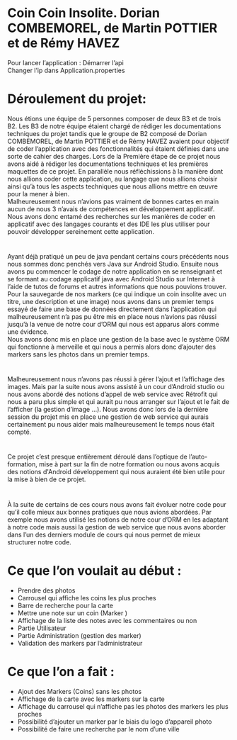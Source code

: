 # Coin Coin Insolite.   Dorian COMBEMOREL, de Martin POTTIER et de Rémy HAVEZ

Pour lancer l’application : 
Démarrer l’api  
Changer l’ip dans Application.properties 
 
# Déroulement du projet: 
 
Nous étions une équipe de 5 personnes composer de deux B3 et de trois B2. 
Les B3 de notre équipe étaient chargé de rédiger les documentations techniques du projet tandis que le groupe de B2 composé de Dorian COMBEMOREL, de Martin POTTIER et de Rémy HAVEZ avaient pour objectif de coder l’application avec des fonctionnalités qui étaient définies dans une sorte de cahier des charges. 
Lors de la Première étape de ce projet nous avons aidé à rédiger les documentations techniques et les premières maquettes de ce projet. 
En parallèle nous réfléchissions à la manière dont nous allions coder cette application, au langage que nous allions choisir ainsi qu’à tous les aspects techniques que nous allions mettre en œuvre pour la mener à bien.  
Malheureusement nous n’avions pas vraiment de bonnes cartes en main aucun de nous 3 n’avais de compétences en développement applicatif.  
Nous avons donc entamé des recherches sur les manières de coder en applicatif avec des langages courants et des IDE les plus utiliser pour pouvoir développer sereinement cette application. 
#
Ayant déjà pratiqué un peu de java pendant certains cours précédents nous nous sommes donc penchés vers Java sur Android Studio. 
Ensuite nous avons pu commencer le codage de notre application en se renseignant et se formant au codage applicatif java avec Android Studio sur Internet à l’aide de tutos de forums et autres informations que nous pouvions trouver. 
Pour la sauvegarde de nos markers (ce qui indique un coin insolite avec un titre, une description et une image) nous avons dans un premier temps essayé de faire une base de données directement dans l’application qui malheureusement n’a pas pu être mis en place nous n’avions pas réussi jusqu’à la venue de notre cour d’ORM qui nous est apparus alors comme une évidence.  
Nous avons donc mis en place une gestion de la base avec le système ORM qui fonctionne à merveille et qui nous a permis alors donc d’ajouter des markers sans les photos dans un premier temps. 
#
Malheureusement nous n’avons pas réussi à gérer l’ajout et l’affichage des images. 
Mais par la suite nous avons assisté à un cour d’Android studio ou nous avons abordé des notions d’appel de web service avec Rétrofit qui nous a paru plus simple et qui aurait pu nous arranger sur l’ajout et le fait de l’afficher (la gestion d’image …). 
Nous avons donc lors de la dernière session du projet mis en place une gestion de web service qui aurais certainement pu nous aider mais malheureusement le temps nous était compté. 
#
Ce projet c’est presque entièrement déroulé dans l’optique de l’auto-formation, mise à part sur la fin de notre formation ou nous avons acquis des notions d'Android développement qui nous auraient été bien utile pour la mise à bien de ce projet.  
 #
À la suite de certains de ces cours nous avons fait évoluer notre code pour qu’il colle mieux aux bonnes pratiques que nous avions abordées. 
Par exemple nous avons utilisé les notions de notre cour d’ORM en les adaptant à notre code mais aussi la gestion de web service que nous avons aborder dans l’un des derniers module de cours qui nous permet de mieux structurer notre code.  
 #
# Ce que l’on voulait au début : 
- Prendre des photos  
- Carrousel qui affiche les coins les plus proches 
- Barre de recherche pour la carte 
- Mettre une note sur un coin (Marker ) 
- Affichage de la liste des notes avec les commentaires ou non  
- Partie Utilisateur 
- Partie Administration (gestion des marker) 
- Validation des markers par l’administrateur 
  #
# Ce que l’on a fait : 
- Ajout des Markers (Coins) sans les photos 
- Affichage de la carte avec les markers sur la carte  
- Affichage du carrousel qui n’affiche pas les photos des markers les plus proches 
- Possibilité d’ajouter un marker par le biais du logo d’appareil photo 
- Possibilité de faire une recherche par le nom d’une ville  
